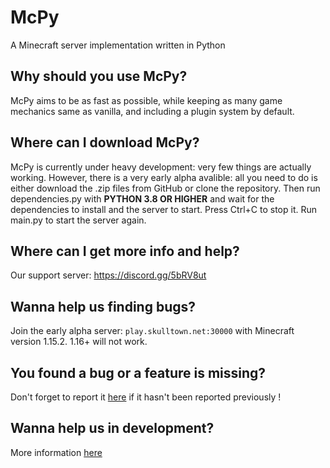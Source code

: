 # McPy

A Minecraft server implementation written in Python

## Why should you use McPy?
McPy aims to be as fast as possible, while keeping as many game mechanics same as vanilla, and including a plugin system by default.

## Where can I download McPy?
McPy is currently under heavy development: very few things are actually working. However, there is a very early alpha avalible: all you need to do is either download the .zip files from GitHub or clone the repository. Then run dependencies.py with **PYTHON 3.8 OR HIGHER** and wait for the dependencies to install and the server to start. Press Ctrl+C to stop it. Run main.py to start the server again.

## Where can I get more info and help?
Our support server: https://discord.gg/5bRV8ut

## Wanna help us finding bugs?
Join the early alpha server: `play.skulltown.net:30000` with Minecraft version 1.15.2. 1.16+ will not work.

## You found a bug or a feature is missing?
Don't forget to report it [here](https://github.com/tazz4843/McPy/issues) if it hasn't been reported previously !

## Wanna help us in development?
More information [here](docs/howto_git.md)